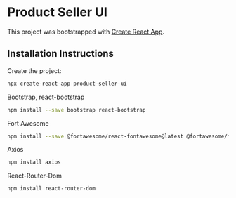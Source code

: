 # Product Seller UI

This project was bootstrapped with [Create React App](https://github.com/facebook/create-react-app).

## Installation Instructions

Create the project:

```sh
npx create-react-app product-seller-ui
```

Bootstrap, react-bootstrap

```sh
npm install --save bootstrap react-bootstrap
```

Fort Awesome

```sh
npm install --save @fortawesome/react-fontawesome@latest @fortawesome/free-solid-svg-icons @fortawesome/fontawesome-svg-core
```

Axios

```sh
npm install axios
```

React-Router-Dom

```sh
npm install react-router-dom
```
